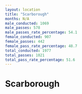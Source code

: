 ```yaml
---
layout: location
title: "Scarborough"
months: N/A
male_conducted: 1069
male_passes: 578
male_passes_rate_percentage: 54.1
female_conducted: 907
female_passes: 442
female_pass_rate_percentage: 48.7
total_conducted: 1977
total_passes: 1021
total_pass_rate_percentage: 51.6
---
```


# Scarborough
